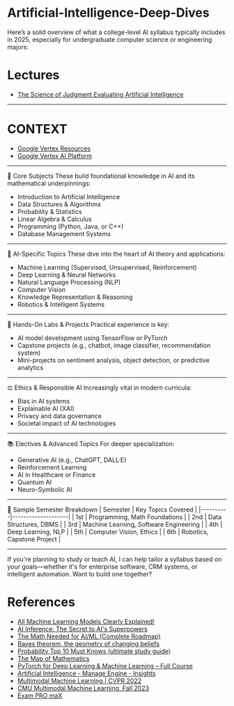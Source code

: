 # Artificial-Intelligence-Deep-Dives

Here’s a solid overview of what a college-level AI syllabus typically includes in 2025, especially for undergraduate computer science or engineering majors:


# Lectures 
* [The Science of Judgment Evaluating Artificial Intelligence](./The_Science_of_Judgment_Evaluating_Artificial_Intelligence)

---

# CONTEXT

* [Google Vertex Resources](./Google_Vertex_Resources.md)
* [Google Vertex AI Platform](./Google_Vertex_AI_Platform.md)

---
  

🧠 Core Subjects
These build foundational knowledge in AI and its mathematical underpinnings:
- Introduction to Artificial Intelligence
- Data Structures & Algorithms
- Probability & Statistics
- Linear Algebra & Calculus
- Programming (Python, Java, or C++)
- Database Management Systems

---

🤖 AI-Specific Topics
These dive into the heart of AI theory and applications:
- Machine Learning (Supervised, Unsupervised, Reinforcement)
- Deep Learning & Neural Networks
- Natural Language Processing (NLP)
- Computer Vision
- Knowledge Representation & Reasoning
- Robotics & Intelligent Systems

---

🧪 Hands-On Labs & Projects
Practical experience is key:
- AI model development using TensorFlow or PyTorch
- Capstone projects (e.g., chatbot, image classifier, recommendation system)
- Mini-projects on sentiment analysis, object detection, or predictive analytics

---

⚖️ Ethics & Responsible AI
Increasingly vital in modern curricula:
- Bias in AI systems
- Explainable AI (XAI)
- Privacy and data governance
- Societal impact of AI technologies

---

📚 Electives & Advanced Topics
For deeper specialization:
- Generative AI (e.g., ChatGPT, DALL·E)
- Reinforcement Learning
- AI in Healthcare or Finance
- Quantum AI
- Neuro-Symbolic AI

---

🧭 Sample Semester Breakdown
| Semester | Key Topics Covered |
|----------|--------------------|
| 1st      | Programming, Math Foundations |
| 2nd      | Data Structures, DBMS |
| 3rd      | Machine Learning, Software Engineering |
| 4th      | Deep Learning, NLP |
| 5th      | Computer Vision, Ethics |
| 6th      | Robotics, Capstone Project |

---

If you're planning to study or teach AI, I can help tailor a syllabus based on your goals—whether it's for enterprise software, CRM systems, or intelligent automation. Want to build one together?

# References

* [All Machine Learning Models Clearly Explained!](https://www.youtube.com/watch?v=0YdpwSYMY6I)
* [AI Inference: The Secret to AI's Superpowers](https://www.youtube.com/watch?v=XtT5i0ZeHHE)
* [The Math Needed for AI/ML (Complete Roadmap)](https://www.youtube.com/watch?v=YZOAiJmnNvc)
* [Bayes theorem, the geometry of changing beliefs](https://www.youtube.com/watch?v=HZGCoVF3YvM)
* [Probability Top 10 Must Knows (ultimate study guide)](https://www.youtube.com/watch?v=LgLgexX7iTs)
* [The Map of Mathematics](https://www.youtube.com/watch?v=OmJ-4B-mS-Y)
* [PyTorch for Deep Learning & Machine Learning – Full Course](https://www.youtube.com/watch?v=V_xro1bcAuA)
* [Artificial Intelligence - Manage Engine - Insights ](https://insights.manageengine.com/artificial-intelligence/)
* [Multimodal Machine Learning | CVPR 2022](https://www.youtube.com/playlist?list=PLki3HkfgNEsKPcpj5Vv2P98SRAT9wxIDa)
* [CMU Multimodal Machine Learning, Fall 2023](https://www.youtube.com/playlist?list=PL-Fhd_vrvisMYs8A5j7sj8YW1wHhoJSmW)
* [Exam PRO maX](https://www.youtube.com/@ExamProMax/playlists)
